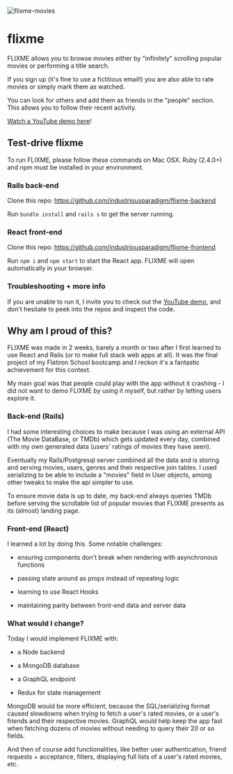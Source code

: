![flixme-movies](https://i.ibb.co/KWPSjyW/Screenshot-2019-08-28-at-16-42-55.png)

# flixme

FLIXME allows you to browse movies either by "infinitely" scrolling popular movies or performing a title search.

If you sign up (it's fine to use a fictitious email!) you are also able to rate movies or simply mark them as watched.

You can look for others and add them as friends in the "people" section. This allows you to follow their recent activity.

[Watch a YouTube demo here](https://youtu.be/Aq7SuDTrT0M)!

## Test-drive flixme

To run FLIXME, please follow these commands on Mac OSX. Ruby (2.4.0+) and npm must be installed in your environment.

### Rails back-end

Clone this repo: https://github.com/industriousparadigm/flixme-backend

Run `bundle install` and `rails s` to get the server running.

### React front-end

Clone this repo: https://github.com/industriousparadigm/flixme-frontend

Run `npm i` and `npm start` to start the React app. FLIXME will open automatically in your browser.

### Troubleshooting + more info

If you are unable to run it, I invite you to check out the [YouTube demo](https://youtu.be/Aq7SuDTrT0M), and don't hesitate to peek into the repos and inspect the code.

## Why am I proud of this?

FLIXME was made in 2 weeks, barely a month or two after I first learned to use React and Rails (or to make full stack web apps at all). It was the final project of my Flatiron School bootcamp and I reckon it's a fantastic achievement for this context.

My main goal was that people could play with the app without it crashing - I did not want to demo FLIXME by using it myself, but rather by letting users explore it.

### Back-end (Rails)

I had some interesting choices to make because I was using an external API (The Movie DataBase, or TMDb) which gets updated every day, combined with my own generated data (users' ratings of movies they have seen).

Eventually my Rails/Postgresql server combined all the data and is storing and serving movies, users, genres and their respective join tables. I used serializing to be able to include a "movies" field in User objects, among other tweaks to make the api simpler to use.

To ensure movie data is up to date, my back-end always queries TMDb before serving the scrollable list of popular movies that FLIXME presents as its (almost) landing page.

### Front-end (React)

I learned a lot by doing this. Some notable challenges:

- ensuring components don't break when rendering with asynchronous functions

- passing state around as props instead of repeating logic

- learning to use React Hooks

- maintaining parity between front-end data and server data

### What would I change?

Today I would implement FLIXME with:

- a Node backend

- a MongoDB database

- a GraphQL endpoint

- Redux for state management

MongoDB would be more efficient, because the SQL/serializing format caused slowdowns when trying to fetch a user's rated movies, or a user's friends and their respective movies. GraphQL would help keep the app fast when fetching dozens of movies without needing to query their 20 or so fields.

And then of course add functionalities, like better user authentication, friend requests + acceptance, filters, displaying full lists of a user's rated movies, etc.
